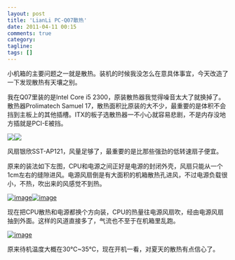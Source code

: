 ```yaml
---
layout: post
title: 'LianLi PC-Q07散热'
date: 2011-04-11 00:15
comments: true
category:
tagline:
tags: []
---
```


小机箱的主要问题之一就是散热。装机的时候我没怎么在意具体事宜，今天改造了一下发现散热有天壤之别。

我在Q07里装的是Intel Core i5 2300，原装散热器我觉得噪音太大了就换掉了。散热器Prolimatech Samuel 17，散热面积比原装的大不少，最重要的是体积不会挡到主板上的其他插槽。ITX的板子选散热器一不小心就容易悲剧，不是内存没地方插就是PCI-E被挡。

![](http://img02.taobaocdn.com/bao/uploaded/i2/T1cjXOXeJoXXaL4Kw4_052519.jpg_310x310.jpg)![](http://2f.zol-img.com.cn/product/46_280x210/113/ce5mCaQqHTa.jpg)

风扇银欣SST-AP121，风量足够了，最重要的是比那些强劲的低转速扇子便宜。

原来的装法如下左图，CPU和电源之间正好是电源的封闭外壳，风扇只能从一个1cm左右的缝隙进风。电源风扇倒是有大面积的机箱散热孔进风，不过电源负载很小，不热，吹出来的风感觉不到热。

[![image](https://dn-qingpei-image.qbox.me/in_post/image_thumb.png)](https://dn-qingpei-image.qbox.me/in_post/image.png)[![image](https://dn-qingpei-image.qbox.me/in_post/image_thumb1.png)](https://dn-qingpei-image.qbox.me/in_post/image1.png)

现在把CPU散热和电源都换个方向装，CPU的热量往电源风扇吹，经由电源风扇抽到外面。这样的风道直接多了，气流也不至于在机箱里乱跑。

[![image](https://dn-qingpei-image.qbox.me/in_post/image_thumb2.png)](https://dn-qingpei-image.qbox.me/in_post/image2.png)

原来待机温度大概在30℃~35℃，现在开机一看，对夏天的散热有点信心了。
